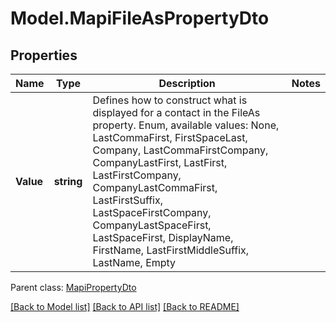 # Model.MapiFileAsPropertyDto
## Properties
Name | Type | Description | Notes
------------ | ------------- | ------------- | -------------
**Value** | **string** | Defines how to construct what is displayed for a contact in the FileAs property. Enum, available values: None, LastCommaFirst, FirstSpaceLast, Company, LastCommaFirstCompany, CompanyLastFirst, LastFirst, LastFirstCompany, CompanyLastCommaFirst, LastFirstSuffix, LastSpaceFirstCompany, CompanyLastSpaceFirst, LastSpaceFirst, DisplayName, FirstName, LastFirstMiddleSuffix, LastName, Empty | 

 Parent class: [MapiPropertyDto](MapiPropertyDto.md)

[[Back to Model list]](README.md#documentation-for-models) [[Back to API list]](README.md#documentation-for-api-endpoints) [[Back to README]](README.md)


